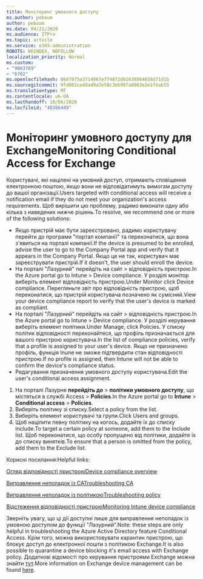 ```yaml
---
title: Моніторинг умовного доступу
ms.author: pebaum
author: pebaum
ms.date: 04/21/2020
ms.audience: ITPro
ms.topic: article
ms.service: o365-administration
ROBOTS: NOINDEX, NOFOLLOW
localization_priority: Normal
ms.custom:
- "9003769"
- "6702"
ms.openlocfilehash: 0687875a3714067e774872d02630564858d71d1b
ms.sourcegitcommit: 9fd002ce49ad9a7e58c3eb997a8063e2e1feab55
ms.translationtype: MT
ms.contentlocale: uk-UA
ms.lasthandoff: 10/06/2020
ms.locfileid: "48366449"
---
```

# <a name="monitoring-conditional-access-for-exchange"></a><span data-ttu-id="564da-102">Моніторинг умовного доступу для Exchange</span><span class="sxs-lookup"><span data-stu-id="564da-102">Monitoring Conditional Access for Exchange</span></span>

<span data-ttu-id="564da-103">Користувачі, які націлені на умовний доступ, отримають сповіщення електронною поштою, якщо вони не відповідатимуть вимогам доступу до вашої організації.</span><span class="sxs-lookup"><span data-stu-id="564da-103">Users targeted with conditional access will receive a notification email if they do not meet your organization's access requirements.</span></span> <span data-ttu-id="564da-104">Щоб вирішити цю проблему, радимо виконати одну або кілька з наведених нижче рішень.</span><span class="sxs-lookup"><span data-stu-id="564da-104">To resolve, we recommend one or more of the following solutions:</span></span>

- <span data-ttu-id="564da-105">Якщо пристрій має бути зареєстровано, радимо користувачу перейти до програми "портал компанії" та переконатися, що вона з'явиться на порталі компанії.</span><span class="sxs-lookup"><span data-stu-id="564da-105">If the device is presumed to be enrolled, advise the user to go to the Company Portal app and verify that it appears in the Company Portal.</span></span> <span data-ttu-id="564da-106">Якщо це не так, користувач має зареєструвати пристрій.</span><span class="sxs-lookup"><span data-stu-id="564da-106">If it doesn't, the user should enroll the device.</span></span>
- <span data-ttu-id="564da-107">На порталі "Лазурний" перейдіть на сайт > відповідність пристрою.</span><span class="sxs-lookup"><span data-stu-id="564da-107">In the Azure portal go to Intune > Device compliance.</span></span> <span data-ttu-id="564da-108">У розділі монітор виберіть елемент відповідність пристрою.</span><span class="sxs-lookup"><span data-stu-id="564da-108">Under Monitor click Device compliance.</span></span> <span data-ttu-id="564da-109">Перегляньте звіт про відповідність пристрою, щоб переконатися, що пристрій користувача позначено як сумісний.</span><span class="sxs-lookup"><span data-stu-id="564da-109">View your device compliance report to verify that the user's device is marked as compliant.</span></span>
- <span data-ttu-id="564da-110">На порталі "Лазурний" перейдіть на сайт > відповідність пристрою.</span><span class="sxs-lookup"><span data-stu-id="564da-110">In the Azure portal go to Intune > Device compliance.</span></span> <span data-ttu-id="564da-111">У розділі керування виберіть елемент політики.</span><span class="sxs-lookup"><span data-stu-id="564da-111">Under Manage, click Policies.</span></span> <span data-ttu-id="564da-112">У списку політик відповідності переконайтеся, що профіль призначається для вашого пристрою користувача.</span><span class="sxs-lookup"><span data-stu-id="564da-112">In the list of compliance policies, verify that a profile is assigned to your user's device.</span></span> <span data-ttu-id="564da-113">Якщо не призначено профіль, функція Inune не зможе підтвердити стан відповідності пристрою.</span><span class="sxs-lookup"><span data-stu-id="564da-113">If no profile is assigned, then Intune will not be able to confirm the device's compliance status.</span></span>
- <span data-ttu-id="564da-114">Редагування призначення умовного доступу користувача.</span><span class="sxs-lookup"><span data-stu-id="564da-114">Edit the user's conditional access assignment.</span></span>

1. <span data-ttu-id="564da-115">На порталі Лазурне **перейдіть до**  >  **політики умовного доступу**, що містяться в службі Access  >  **Policies**.</span><span class="sxs-lookup"><span data-stu-id="564da-115">In the Azure portal go to **Intune** > **Conditional access** > **Policies**.</span></span>
2. <span data-ttu-id="564da-116">Виберіть політику зі списку.</span><span class="sxs-lookup"><span data-stu-id="564da-116">Select a policy from the list.</span></span>
3. <span data-ttu-id="564da-117">Виберіть елемент користувачі та групи.</span><span class="sxs-lookup"><span data-stu-id="564da-117">Click Users and groups.</span></span>
4. <span data-ttu-id="564da-118">Щоб націлити певну політику на когось, додайте їх до списку include.</span><span class="sxs-lookup"><span data-stu-id="564da-118">To target a certain policy at someone, add them to the Include list.</span></span> <span data-ttu-id="564da-119">Щоб переконатися, що особу пропущено від політики, додайте їх до списку винятків.</span><span class="sxs-lookup"><span data-stu-id="564da-119">To ensure that a person is omitted from the policy, add them to the Exclude list.</span></span>

<span data-ttu-id="564da-120">Корисні посилання:</span><span class="sxs-lookup"><span data-stu-id="564da-120">Helpful links:</span></span>

[<span data-ttu-id="564da-121">Огляд відповідності пристрою</span><span class="sxs-lookup"><span data-stu-id="564da-121">Device compliance overview</span></span>](https://docs.microsoft.com/intune/device-compliance-get-started)

[<span data-ttu-id="564da-122">Виправлення неполадок із CA</span><span class="sxs-lookup"><span data-stu-id="564da-122">Troubleshooting CA</span></span>](https://docs.microsoft.com/intune/troubleshoot-conditional-access)

[<span data-ttu-id="564da-123">Виправлення неполадок із політикою</span><span class="sxs-lookup"><span data-stu-id="564da-123">Troubleshooting policy</span></span>](https://docs.microsoft.com/intune/troubleshoot-policies-in-microsoft-intune)

[<span data-ttu-id="564da-124">Відстеження відповідності пристрою</span><span class="sxs-lookup"><span data-stu-id="564da-124">Monitoring Intune device compliance</span></span>](https://docs.microsoft.com/intune/compliance-policy-monitor)

<span data-ttu-id="564da-125">Зверніть увагу, що ці дії доступні лише для виправлення неполадок із умовною доступом до функції "Лазурний".</span><span class="sxs-lookup"><span data-stu-id="564da-125">Note: these steps are only helpful in troubleshooting the Azure Active Directory feature Conditional Access.</span></span> <span data-ttu-id="564da-126">Крім того, можна використовувати карантин пристрою, що блокує доступ до електронної пошти з політикою Exchange.</span><span class="sxs-lookup"><span data-stu-id="564da-126">It is also possible to quarantine a device blocking it's email access with Exchange policy.</span></span> <span data-ttu-id="564da-127">Додаткові відомості про керування пристроями Exchange можна знайти [тут](<https://docs.microsoft.com/previous-versions/office/exchange-server-2010/ff959225(v=exchg.141>).</span><span class="sxs-lookup"><span data-stu-id="564da-127">More information on Exchange device management can be found [here](<https://docs.microsoft.com/previous-versions/office/exchange-server-2010/ff959225(v=exchg.141>).</span></span>
